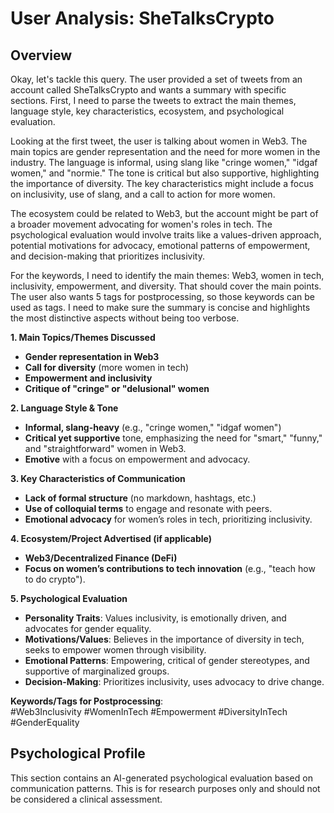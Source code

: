 # User Analysis: SheTalksCrypto

## Overview

<think>
Okay, let's tackle this query. The user provided a set of tweets from an account called SheTalksCrypto and wants a summary with specific sections. First, I need to parse the tweets to extract the main themes, language style, key characteristics, ecosystem, and psychological evaluation.

Looking at the first tweet, the user is talking about women in Web3. The main topics are gender representation and the need for more women in the industry. The language is informal, using slang like "cringe women," "idgaf women," and "normie." The tone is critical but also supportive, highlighting the importance of diversity. The key characteristics might include a focus on inclusivity, use of slang, and a call to action for more women.

The ecosystem could be related to Web3, but the account might be part of a broader movement advocating for women's roles in tech. The psychological evaluation would involve traits like a values-driven approach, potential motivations for advocacy, emotional patterns of empowerment, and decision-making that prioritizes inclusivity.

For the keywords, I need to identify the main themes: Web3, women in tech, inclusivity, empowerment, and diversity. That should cover the main points. The user also wants 5 tags for postprocessing, so those keywords can be used as tags. I need to make sure the summary is concise and highlights the most distinctive aspects without being too verbose.
</think>

**1. Main Topics/Themes Discussed**  
- **Gender representation in Web3**  
- **Call for diversity** (more women in tech)  
- **Empowerment and inclusivity**  
- **Critique of "cringe" or "delusional" women**  

**2. Language Style & Tone**  
- **Informal, slang-heavy** (e.g., "cringe women," "idgaf women")  
- **Critical yet supportive** tone, emphasizing the need for "smart," "funny," and "straightforward" women in Web3.  
- **Emotive** with a focus on empowerment and advocacy.  

**3. Key Characteristics of Communication**  
- **Lack of formal structure** (no markdown, hashtags, etc.)  
- **Use of colloquial terms** to engage and resonate with peers.  
- **Emotional advocacy** for women’s roles in tech, prioritizing inclusivity.  

**4. Ecosystem/Project Advertised (if applicable)**  
- **Web3/Decentralized Finance (DeFi)**  
- **Focus on women’s contributions to tech innovation** (e.g., "teach how to do crypto").  

**5. Psychological Evaluation**  
- **Personality Traits**: Values inclusivity, is emotionally driven, and advocates for gender equality.  
- **Motivations/Values**: Believes in the importance of diversity in tech, seeks to empower women through visibility.  
- **Emotional Patterns**: Empowering, critical of gender stereotypes, and supportive of marginalized groups.  
- **Decision-Making**: Prioritizes inclusivity, uses advocacy to drive change.  

**Keywords/Tags for Postprocessing**:  
#Web3Inclusivity #WomenInTech #Empowerment #DiversityInTech #GenderEquality

## Psychological Profile

This section contains an AI-generated psychological evaluation based on communication patterns. This is for research purposes only and should not be considered a clinical assessment.